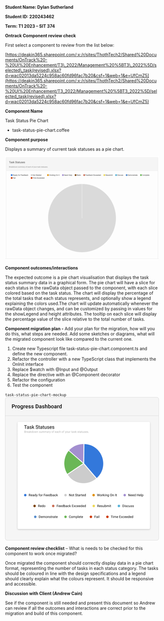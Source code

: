 **Student Name: Dylan Sutherland**

**Student ID: 220243462**

**Term: T1 2023 – SIT 374**

**Ontrack Component review check**

First select a component to review from the list below:

[https://deakin365.sharepoint.com/:x:/r/sites/ThothTech2/Shared%20Documents/OnTrack%20-%20UI%20Enhancement/T3\_2022/Management%20%5BT3\_2022%5D/selected\_task(revised).xlsx?d=wac02013da5224c958ac60fd96fac7b20&csf=1&web=1&e=UfCmZ5](https://deakin365.sharepoint.com/:x:/r/sites/ThothTech2/Shared%20Documents/OnTrack%20-%20UI%20Enhancement/T3_2022/Management%20%5BT3_2022%5D/selected_task(revised).xlsx?d=wac02013da5224c958ac60fd96fac7b20&csf=1&web=1&e=UfCmZ5)

**Component Name**

Task Status Pie Chart

- task-status-pie-chart.coffee

**Component purpose**

Displays a summary of current task statuses as a pie chart.

![task-status-pie-chart](Resources/task-status-pie-chart.png)

**Component outcomes/interactions**

The expected outcome is a pie chart visualisation that displays the task status summary data in a graphical form. The pie chart will have a slice for each status in the rawData object passed to the component, with each slice colored based on the task status. The chart will display the percentage of the total tasks that each status represents, and optionally show a legend explaining the colors used.The chart will update automatically whenever the rawData object changes, and can be customized by passing in values for the showLegend and height attributes. The tooltip on each slice will display the percentage value of the slice relative to the total number of tasks.

**Component migration plan -** Add your plan for the migration, how will you do this, what steps are needed. Add some sketches or diagrams, what will the migrated component look like compared to the current one.

1. Create new Typescript file task-status-pie-chart.component.ts and define the new component.
2. Refactor the controller with a new TypeScript class that implements the OnInit interface
3. Replace $watch with @Input and @Output
4. Replace the directive with an @Component decorator
5. Refactor the configuration
6. Test the component

`task-status-pie-chart-mockup`
![task-status-pie-chart-mockup](Resources/task-status-pie-chart-mockup.png)

**Component review checklist** – What is needs to be checked for this component to work once migrated?

Once migrated the component should correctly display data in a pie chart format, representing the number of tasks in each status category. The tasks should be coloured in line with the design specifications and a legend should clearly explain what the colours represent. It should be responsive and accessible.

**Discussion with Client (Andrew Cain)**

See if the component is still needed and present this document so Andrew can review if all the outcomes and interactions are correct prior to the migration and build of this component.